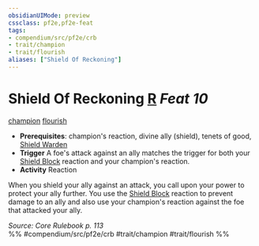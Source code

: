 ```yaml
---
obsidianUIMode: preview
cssclass: pf2e,pf2e-feat
tags:
- compendium/src/pf2e/crb
- trait/champion
- trait/flourish
aliases: ["Shield Of Reckoning"]
---
```

# Shield Of Reckoning  [R](../../rules/core-rulebook/chapter-9-playing-the-game.md#Actions "Reaction") *Feat 10*  
[champion](../../rules/traits/champion.md)  [flourish](../../rules/traits/flourish.md)  

- **Prerequisites**: champion's reaction, divine ally (shield), tenets of good, [Shield Warden](shield-warden-champion.md)
- **Trigger** A foe's attack against an ally matches the trigger for both your [Shield Block](shield-block.md) reaction and your champion's reaction.
- **Activity** Reaction

When you shield your ally against an attack, you call upon your power to protect your ally further. You use the [Shield Block](shield-block.md) reaction to prevent damage to an ally and also use your champion's reaction against the foe that attacked your ally.

*Source: Core Rulebook p. 113*  
%% #compendium/src/pf2e/crb #trait/champion #trait/flourish %%